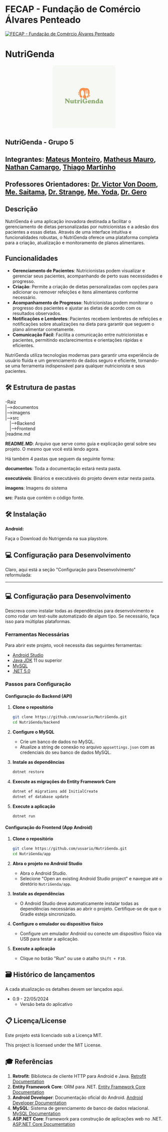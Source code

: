 # FECAP - Fundação de Comércio Álvares Penteado


<a href= "https://www.fecap.br/"><img src="https://encrypted-tbn0.gstatic.com/images?q=tbn:ANd9GcRhZPrRa89Kma0ZZogxm0pi-tCn_TLKeHGVxywp-LXAFGR3B1DPouAJYHgKZGV0XTEf4AE&usqp=CAU" alt="FECAP - Fundação de Comércio Álvares Penteado" border="0"></a>

# NutriGenda

<p align="center">
<a href="#"><img src="imagens/logo.jpg" alt="Logo" style="width:200px; height:auto;"></a>
</p>

## NutriGenda - Grupo 5

## Integrantes: <a href="https://www.linkedin.com/in/mateusmonteiroaugusto/">Mateus Monteiro</a>, <a href="https://www.linkedin.com/in/matheus-andrade-mauro-372697253/">Matheus Mauro</a>, <a href="https://www.linkedin.com/in/nathan-camargo-2aaa84212/">Nathan Camargo</a>, <a href="https://www.linkedin.com/in/thiago-martinho-079120278/">Thiago Martinho</a>

## Professores Orientadores: <a href="https://www.linkedin.com/in/victorbarq/">Dr. Victor Von Doom</a>, <a href="https://www.linkedin.com/in/victorbarq/">Me. Saitama</a>, <a href="https://www.linkedin.com/in/victorbarq/">Dr. Strange</a>, <a href="https://www.linkedin.com/in/victorbarq/">Me. Yoda</a>, <a href="https://www.linkedin.com/in/victorbarq/">Dr. Gero</a>

## Descrição

NutriGenda é uma aplicação inovadora destinada a facilitar o gerenciamento de dietas personalizadas por nutricionistas e a adesão dos pacientes a essas dietas. Através de uma interface intuitiva e funcionalidades robustas, o NutriGenda oferece uma plataforma completa para a criação, atualização e monitoramento de planos alimentares.

## Funcionalidades

- **Gerenciamento de Pacientes**: Nutricionistas podem visualizar e gerenciar seus pacientes, acompanhando de perto suas necessidades e progresso.
- **Criação**: Permite a criação de dietas personalizadas com opções para adicionar ou remover refeições e itens alimentares conforme necessário.
- **Acompanhamento de Progresso**: Nutricionistas podem monitorar o progresso dos pacientes e ajustar as dietas de acordo com os resultados observados.
- **Notificações e Lembretes**: Pacientes recebem lembretes de refeições e notificações sobre atualizações na dieta para garantir que seguem o plano alimentar corretamente.
- **Comunicação Fácil**: Facilita a comunicação entre nutricionistas e pacientes, permitindo esclarecimentos e orientações rápidas e eficientes.

NutriGenda utiliza tecnologias modernas para garantir uma experiência de usuário fluida e um gerenciamento de dados seguro e eficiente, tornando-se uma ferramenta indispensável para qualquer nutricionista e seus pacientes.


## 🛠 Estrutura de pastas

-Raiz<br>
|-->documentos<br>
|-->imagens<br>
|-->src<br>
  &emsp;|-->Backend<br>
  &emsp;|-->Frontend<br>
|readme.md<br>

<b>README.MD</b>: Arquivo que serve como guia e explicação geral sobre seu projeto. O mesmo que você está lendo agora.

Há também 4 pastas que seguem da seguinte forma:

<b>documentos</b>: Toda a documentação estará nesta pasta.

<b>executáveis</b>: Binários e executáveis do projeto devem estar nesta pasta.

<b>imagens</b>: Imagens do sistema

<b>src</b>: Pasta que contém o código fonte.

## 🛠 Instalação

<b>Android:</b>

Faça o Download do Nutrigenda na sua playstore.

## 💻 Configuração para Desenvolvimento

Claro, aqui está a seção "Configuração para Desenvolvimento" reformulada:

---

## 💻 Configuração para Desenvolvimento

Descreva como instalar todas as dependências para desenvolvimento e como rodar um test-suite automatizado de algum tipo. Se necessário, faça isso para múltiplas plataformas.

### Ferramentas Necessárias

Para abrir este projeto, você necessita das seguintes ferramentas:

- [Android Studio](https://developer.android.com/studio)
- [Java JDK](https://www.oracle.com/java/technologies/javase-jdk11-downloads.html) 11 ou superior
- [MySQL](https://www.mysql.com/downloads/)
- [.NET 5.0](https://dotnet.microsoft.com/download/dotnet/5.0)

### Passos para Configuração

#### Configuração do Backend (API)

1. **Clone o repositório**
   ```bash
   git clone https://github.com/usuario/NutriGenda.git
   cd NutriGenda/backend
   ```

2. **Configure o MySQL**
   - Crie um banco de dados no MySQL.
   - Atualize a string de conexão no arquivo `appsettings.json` com as credenciais do seu banco de dados MySQL.

3. **Instale as dependências**
   ```bash
   dotnet restore
   ```

4. **Execute as migrações do Entity Framework Core**
   ```bash
   dotnet ef migrations add InitialCreate
   dotnet ef database update
   ```

5. **Execute a aplicação**
   ```bash
   dotnet run
   ```

#### Configuração do Frontend (App Android)

1. **Clone o repositório**
   ```bash
   git clone https://github.com/usuario/NutriGenda.git
   cd NutriGenda/app
   ```

2. **Abra o projeto no Android Studio**
   - Abra o Android Studio.
   - Selecione "Open an existing Android Studio project" e navegue até o diretório `NutriGenda/app`.

3. **Instale as dependências**
   - O Android Studio deve automaticamente instalar todas as dependências necessárias ao abrir o projeto. Certifique-se de que o Gradle esteja sincronizado.

4. **Configure o emulador ou dispositivo físico**
   - Configure um emulador Android ou conecte um dispositivo físico via USB para testar a aplicação.

5. **Execute a aplicação**
   - Clique no botão "Run" ou use o atalho `Shift + F10`.

## 🗃 Histórico de lançamentos

A cada atualização os detalhes devem ser lançados aqui.

* 0.9 - 22/05/2024
    * Versão beta do aplicativo

## 📋 Licença/License

Este projeto está licenciado sob a Licença MIT. 

This project is licensed under the MIT License.

## 🎓 Referências

1. **Retrofit**: Biblioteca de cliente HTTP para Android e Java. [Retrofit Documentation](https://square.github.io/retrofit/)
2. **Entity Framework Core**: ORM para .NET. [Entity Framework Core Documentation](https://docs.microsoft.com/ef/core/)
3. **Android Developer**: Documentação oficial do Android. [Android Developer Documentation](https://developer.android.com/docs)
4. **MySQL**: Sistema de gerenciamento de banco de dados relacional. [MySQL Documentation](https://dev.mysql.com/doc/)
5. **ASP.NET Core**: Framework para construção de aplicações web no .NET. [ASP.NET Core Documentation](https://docs.microsoft.com/aspnet/core/)

